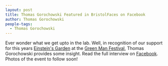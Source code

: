```yaml
---
layout: post
title: Thomas Gorochowski Featured in BristolFaces on Facebook
author: Thomas Gorochowski
people-tags: 
  - Thomas Gorochowski
---
```

Ever wonder what we get upto in the lab. Well, in recognition of our support for this years <a href="http://einsteinsgarden.net/einsteins-garden-presents-2016/">Einstein's Garden</a> at the <a href="http://www.greenman.net">Green Man Festival</a>, Thomas Gorochowski provides some insight. Read the full interview on <a href="https://business.facebook.com/bristoluniversity/photos/a.1068566296487152.1073741871.120971044580020/1271693989507714/?type=3&theater">Facebook</a>. Photos of the event to follow soon!